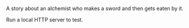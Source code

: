 A story about an alchemist who makes a sword and then gets eaten by it.

Run a local HTTP server to test.